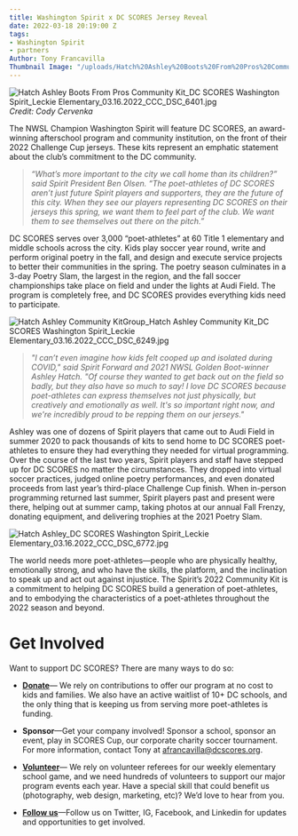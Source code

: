 ```yaml
---
title: Washington Spirit x DC SCORES Jersey Reveal
date: 2022-03-18 20:19:00 Z
tags:
- Washington Spirit
- partners
Author: Tony Francavilla
Thumbnail Image: "/uploads/Hatch%20Ashley%20Boots%20From%20Pros%20Community%20Kit_DC%20SCORES%20Washington%20Spirit_Leckie%20Elementary_03.16.2022_CCC_DSC_6401.jpg"
---
```


![Hatch Ashley Boots From Pros Community Kit_DC SCORES Washington Spirit_Leckie Elementary_03.16.2022_CCC_DSC_6401.jpg](/uploads/Hatch%20Ashley%20Boots%20From%20Pros%20Community%20Kit_DC%20SCORES%20Washington%20Spirit_Leckie%20Elementary_03.16.2022_CCC_DSC_6401.jpg)
*Credit: Cody Cervenka*

The NWSL Champion Washington Spirit will feature DC SCORES, an award-winning afterschool program and community institution, on the front of their 2022 Challenge Cup jerseys. These kits represent an emphatic statement about the club’s commitment to the DC community.

> *“What’s more important to the city we call home than its children?” said Spirit President Ben Olsen. “The poet-athletes of DC SCORES aren’t just future Spirit players and supporters, they are the future of this city. When they see our players representing DC SCORES on their jerseys this spring, we want them to feel part of the club. We want them to see themselves out there on the pitch.”*

DC SCORES serves over 3,000 “poet-athletes” at 60 Title 1 elementary and middle schools across the city. Kids play soccer year round, write and perform original poetry in the fall, and design and execute service projects to better their communities in the spring. The poetry season culminates in a 3-day Poetry Slam, the largest in the region, and the fall soccer championships take place on field and under the lights at Audi Field. The program is completely free, and DC SCORES provides everything kids need to participate.

![Hatch Ashley Community KitGroup_Hatch Ashley Community Kit_DC SCORES Washington Spirit_Leckie Elementary_03.16.2022_CCC_DSC_6249.jpg](/uploads/Hatch%20Ashley%20Community%20KitGroup_Hatch%20Ashley%20Community%20Kit_DC%20SCORES%20Washington%20Spirit_Leckie%20Elementary_03.16.2022_CCC_DSC_6249.jpg)

> *"I can’t even imagine how kids felt cooped up and isolated during COVID," said Spirit Forward and 2021 NWSL Golden Boot-winner Ashley Hatch. "Of course they wanted to get back out on the field so badly, but they also have so much to say! I love DC SCORES because poet-athletes can express themselves not just physically, but creatively and emotionally as well. It's so important right now, and we're incredibly proud to be repping them on our jerseys."*

Ashley was one of dozens of Spirit players that came out to Audi Field in summer 2020 to pack thousands of kits to send home to DC SCORES poet-athletes to ensure they had everything they needed for virtual programming. Over the course of the last two years, Spirit players and staff have stepped up for DC SCORES no matter the circumstances. They dropped into virtual soccer practices, judged online poetry performances, and even donated proceeds from last year’s third-place Challenge Cup finish. When in-person programming returned last summer, Spirit players past and present were there, helping out at summer camp, taking photos at our annual Fall Frenzy, donating equipment, and delivering trophies at the 2021 Poetry Slam.

![Hatch Ashley_DC SCORES Washington Spirit_Leckie Elementary_03.16.2022_CCC_DSC_6772.jpg](/uploads/Hatch%20Ashley_DC%20SCORES%20Washington%20Spirit_Leckie%20Elementary_03.16.2022_CCC_DSC_6772.jpg)

The world needs more poet-athletes—people who are physically healthy, emotionally strong, and who have the skills, the platform, and the inclination to speak up and act out against injustice. The Spirit’s 2022 Community Kit is a commitment to helping DC SCORES build a generation of poet-athletes, and to embodying the characteristics of a poet-athletes throughout the 2022 season and beyond.

# Get Involved

Want to support DC SCORES? There are many ways to do so:

* **[Donate](https://connect.clickandpledge.com/w/Form/38684abc-e195-4fdb-aef3-2ed5aeb51d61?636153321160038799)**— We rely on contributions to offer our program at no cost to kids and families. We also have an active waitlist of 10\+ DC schools, and the only thing that is keeping us from serving more poet-athletes is funding.

* **Sponsor**—Get your company involved! Sponsor a school, sponsor an event, play in SCORES Cup, our corporate charity soccer tournament. For more information, contact Tony at afrancavilla@dcscores.org.

* **[Volunteer](https://www.dcscores.org/volunteer/)**— We rely on volunteer referees for our weekly elementary school game, and we need hundreds of volunteers to support our major program events each year. Have a special skill that could benefit us (photography, web design, marketing, etc)? We’d love to hear from you.

* **[Follow us](https://linktr.ee/DCSCORES)**—Follow us on Twitter, IG, Facebook, and Linkedin for updates and opportunities to get involved.